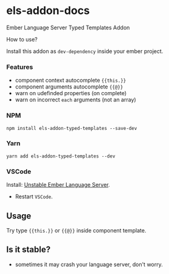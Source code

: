 # els-addon-docs
Ember Language Server Typed Templates Addon


How to use?

Install this addon as `dev-dependency` inside your ember project.


### Features

* component context autocomplete `{{this.}}`
* component arguments autocomplete `{{@}}`
* warn on udefinded properties (on complete)
* warn on incorrect `each` arguments (not an array)

### NPM
`npm install els-addon-typed-templates --save-dev`

### Yarn
`yarn add els-addon-typed-templates --dev`

### VSCode

Install: [Unstable Ember Language Server](https://marketplace.visualstudio.com/items?itemName=lifeart.vscode-ember-unstable).

* Restart `VSCode`.

## Usage

Try type `{{this.}}` or `{{@}}` inside component template.


## Is it stable?

* sometimes it may crash your language server, don't worry.

